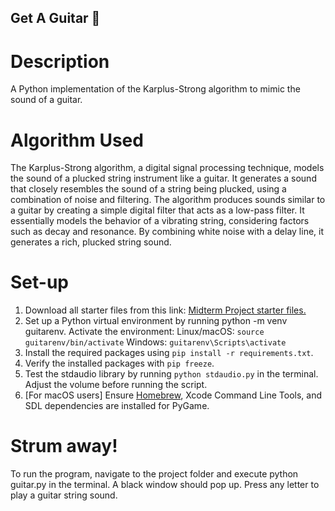 ## Get A Guitar 🎸

# Description
A Python implementation of the Karplus-Strong algorithm to mimic the sound of a guitar.

# Algorithm Used
The Karplus-Strong algorithm, a digital signal processing technique, models the sound of a plucked string instrument like a guitar. It generates a sound that closely resembles the sound of a string being plucked, using a combination of noise and filtering. The algorithm produces sounds similar to a guitar by creating a simple digital filter that acts as a low-pass filter. It essentially models the behavior of a vibrating string, considering factors such as decay and resonance. By combining white noise with a delay line, it generates a rich, plucked string sound.

# Set-up
1. Download all starter files from this link: [Midterm Project starter files.](https://penoy.admu.edu.ph/~guadalupe154884/classes/csci30/guitar_files.zip)
2. Set up a Python virtual environment by running python -m venv guitarenv. Activate the environment:
    Linux/macOS: `source guitarenv/bin/activate`
    Windows: `guitarenv\Scripts\activate`
3. Install the required packages using `pip install -r requirements.txt`.
4. Verify the installed packages with `pip freeze`.
5. Test the stdaudio library by running `python stdaudio.py` in the terminal. Adjust the volume before running the script.
6. [For macOS users] Ensure [Homebrew](https://brew.sh/), Xcode Command Line Tools, and SDL dependencies are installed for PyGame.

# Strum away!
To run the program, navigate to the project folder and execute python guitar.py in the terminal. A black window should pop up. Press any letter to play a guitar string sound.
